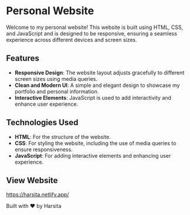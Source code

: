 # Personal Website

Welcome to my personal website! This website is built using HTML, CSS, and JavaScript and is designed to be responsive, ensuring a seamless experience across different devices and screen sizes.

## Features

- **Responsive Design**: The website layout adjusts gracefully to different screen sizes using media queries.
- **Clean and Modern UI**: A simple and elegant design to showcase my portfolio and personal information.
- **Interactive Elements**: JavaScript is used to add interactivity and enhance user experience.

## Technologies Used

- **HTML**: For the structure of the website.
- **CSS**: For styling the website, including the use of media queries to ensure responsiveness.
- **JavaScript**: For adding interactive elements and enhancing user experience.

## View Website
https://harsita.netlify.app/

Built with ❤️ by Harsita 
